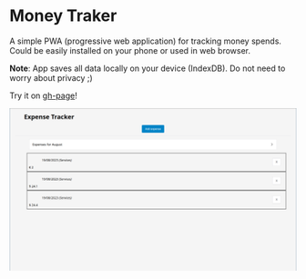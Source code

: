 # Money Traker

A simple PWA (progressive web application) for tracking money spends.
Could be easily installed on your phone or used in web browser.

**Note**: App saves all data locally on your device (IndexDB). Do not need to worry about privacy ;)

Try it on [gh-page](https://ar0ne.github.io/money-tracker/)!

![screen](public/assets/screenshots/screen.png)